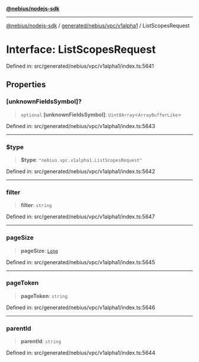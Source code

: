 [**@nebius/nodejs-sdk**](../../../../../README.md)

---

[@nebius/nodejs-sdk](../../../../../README.md) / [generated/nebius/vpc/v1alpha1](../README.md) / ListScopesRequest

# Interface: ListScopesRequest

Defined in: src/generated/nebius/vpc/v1alpha1/index.ts:5641

## Properties

### \[unknownFieldsSymbol\]?

> `optional` **\[unknownFieldsSymbol\]**: `Uint8Array`\<`ArrayBufferLike`\>

Defined in: src/generated/nebius/vpc/v1alpha1/index.ts:5643

---

### $type

> **$type**: `"nebius.vpc.v1alpha1.ListScopesRequest"`

Defined in: src/generated/nebius/vpc/v1alpha1/index.ts:5642

---

### filter

> **filter**: `string`

Defined in: src/generated/nebius/vpc/v1alpha1/index.ts:5647

---

### pageSize

> **pageSize**: [`Long`](../../../../../runtime/protos/core/classes/Long.md)

Defined in: src/generated/nebius/vpc/v1alpha1/index.ts:5645

---

### pageToken

> **pageToken**: `string`

Defined in: src/generated/nebius/vpc/v1alpha1/index.ts:5646

---

### parentId

> **parentId**: `string`

Defined in: src/generated/nebius/vpc/v1alpha1/index.ts:5644
